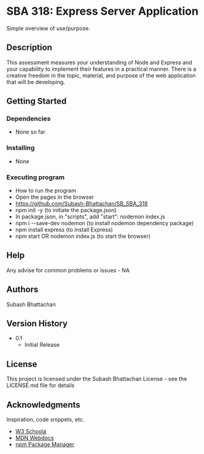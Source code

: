 # SBA 318: Express Server Application

Simple overview of use/purpose.

## Description

This assessment measures your understanding of Node and Express and your capability to implement their features in a practical manner. There is a creative freedom in the topic, material, and purpose of the web application that will be developing. 

## Getting Started

### Dependencies

* None so far

### Installing

* None

### Executing program

* How to run the program
* Open the pages in the browser
* https://github.com/Subash-Bhattachan/SB_SBA_318
* npm init -y (to initiate the package.json)
* In package.json, in "scripts", add "start": nodemon index.js
* npm i --save-dev nodemon (to install nodemon dependency package)
* npm install express (to install Express)
* npm start OR nodemon index.js (to start the browser)


## Help

Any advise for common problems or issues - NA

## Authors

Subash Bhattachan

## Version History

* 0.1
    * Initial Release

## License

This project is licensed under the Subash Bhattachan License - see the LICENSE.md file for details

## Acknowledgments

Inspiration, code snippets, etc.
* [W3 Schoola](https://www.w3schools.com/)
* [MDN Webdocs](https://developer.mozilla.org/en-US/docs/Learn/Server-side/Express_Nodejs/Introduction)
* [npm Package Manager](https://nodejs.org/en/learn/getting-started/an-introduction-to-the-npm-package-manager)
